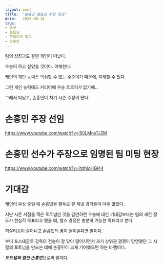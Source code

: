 ```yaml
---
layout: post
title:  "손흥민 토트넘 주장 임명"
date:   2023-08-14
tags:
- 축구
- 토트넘
- 프리미어 리그
- 손흥민
---
```


팀의 상징과도 같던 케인이 떠났다.

우승이 하고 싶었을 것이다. 이해한다.

케인의 개인 능력은 의심할 수 없는 수준이기 때문에, 이해할 수 있다.

그런 개인 능력에도 커리어에 우승 트로피가 없기에...

그래서 떠났고, 손흥민이 차기 시즌 주장이 됐다.

# 손흥민 주장 선임

https://www.youtube.com/watch?v=lS0LMnsTJZM

# 손흥민 선수가 주장으로 임명된 팀 미팅 현장

https://www.youtube.com/watch?v=ihzhIoHGi44

# 기대감

케인이 부상 중일 때 손흥민을 필두로 잘 해낸 경기들이 아주 많았다.

지난 시즌 저점을 찍은 토트넘인 것을 감안하면 우승에 대한 기대감보다는 팀의 재건 정도가 현실적 목표라고 했을 떄, 챔스 경쟁은 충분히 가능한 목표라고 본다.

히살리송이 살아나고 손흥민의 폼이 돌아온다면 말이다.

부디 포스테글루 감독의 전술이 잘 맞아 떨어지면서 과거 상위권 경쟁이 당연했던 그 시절의 토트넘을 만드는 데에 손흥민이 크게 기여했으면 하는 바램이다.

***토트넘의 캡틴 손흥민***으로써 말이다.